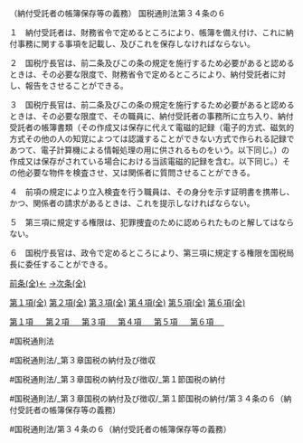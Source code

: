 （納付受託者の帳簿保存等の義務）
国税通則法第３４条の６

１　納付受託者は、財務省令で定めるところにより、帳簿を備え付け、これに納付事務に関する事項を記載し、及びこれを保存しなければならない。

２　国税庁長官は、前二条及びこの条の規定を施行するため必要があると認めるときは、その必要な限度で、財務省令で定めるところにより、納付受託者に対し、報告をさせることができる。

３　国税庁長官は、前二条及びこの条の規定を施行するため必要があると認めるときは、その必要な限度で、その職員に、納付受託者の事務所に立ち入り、納付受託者の帳簿書類（その作成又は保存に代えて電磁的記録（電子的方式、磁気的方式その他の人の知覚によつては認識することができない方式で作られる記録であつて、電子計算機による情報処理の用に供されるものをいう。以下同じ。）の作成又は保存がされている場合における当該電磁的記録を含む。以下同じ。）その他必要な物件を検査させ、又は関係者に質問させることができる。

４　前項の規定により立入検査を行う職員は、その身分を示す証明書を携帯し、かつ、関係者の請求があるときは、これを提示しなければならない。

５　第三項に規定する権限は、犯罪捜査のために認められたものと解してはならない。

６　国税庁長官は、政令で定めるところにより、第三項に規定する権限を国税局長に委任することができる。

[前条(全)←](国税通則法＿＿＿＿＿第３４条の５_.md)    [→次条(全)](国税通則法＿＿＿＿＿第３４条の７_.md)

[第１項(全)](国税通則法＿＿＿＿＿第３４条の６第１項_.md)  [第２項(全)](国税通則法＿＿＿＿＿第３４条の６第２項_.md)  [第３項(全)](国税通則法＿＿＿＿＿第３４条の６第３項_.md)  [第４項(全)](国税通則法＿＿＿＿＿第３４条の６第４項_.md)  [第５項(全)](国税通則法＿＿＿＿＿第３４条の６第５項_.md)  [第６項(全)](国税通則法＿＿＿＿＿第３４条の６第６項_.md)  

[第１項 　 ](国税通則法＿＿＿＿＿第３４条の６第１項.md)  [第２項 　 ](国税通則法＿＿＿＿＿第３４条の６第２項.md)  [第３項 　 ](国税通則法＿＿＿＿＿第３４条の６第３項.md)  [第４項 　 ](国税通則法＿＿＿＿＿第３４条の６第４項.md)  [第５項 　 ](国税通則法＿＿＿＿＿第３４条の６第５項.md)  [第６項 　 ](国税通則法＿＿＿＿＿第３４条の６第６項.md)  

#国税通則法

#国税通則法/_第３章国税の納付及び徴収

#国税通則法/_第３章国税の納付及び徴収/_第１節国税の納付

#国税通則法/_第３章国税の納付及び徴収/_第１節国税の納付/第３４条の６（納付受託者の帳簿保存等の義務）

#国税通則法/第３４条の６（納付受託者の帳簿保存等の義務）

